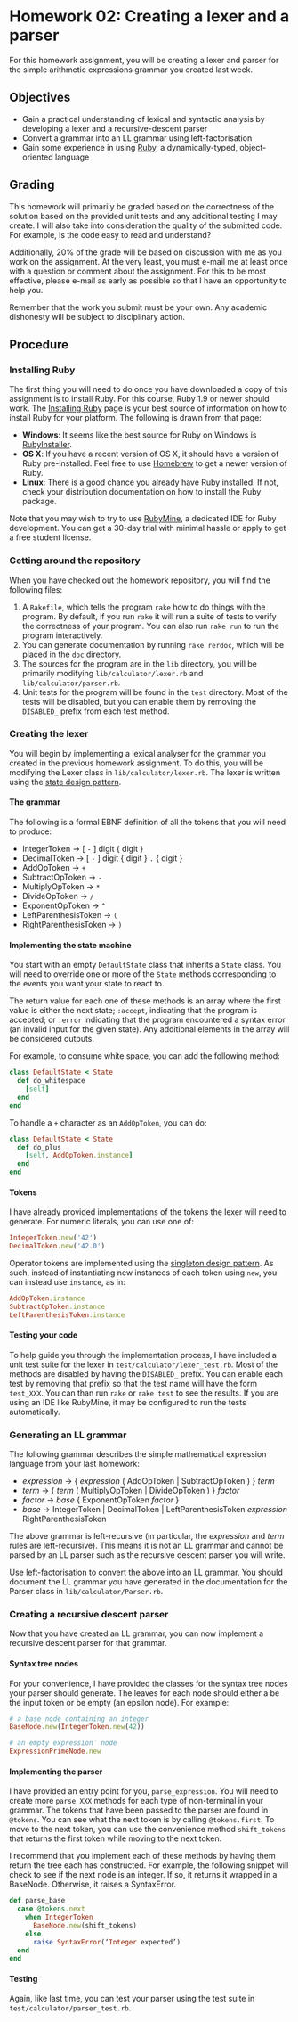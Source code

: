 Homework 02: Creating a lexer and a parser
==========================================

For this homework assignment, you will be creating a lexer and parser for the
simple arithmetic expressions grammar you created last week.

Objectives
----------

* Gain a practical understanding of lexical and syntactic analysis by
  developing a lexer and a recursive-descent parser
* Convert a grammar into an LL grammar using left-factorisation
* Gain some experience in using [Ruby][ruby], a dynamically-typed, object-oriented
  language

[ruby]: https://www.ruby-lang.org/


Grading
-------

This homework will primarily be graded based on the correctness of the solution
based on the provided unit tests and any additional testing I may create.  I
will also take into consideration the quality of the submitted code.  For
example, is the code easy to read and understand?

Additionally, 20% of the grade will be based on discussion with me as you work
on the assignment.  At the very least, you must e-mail me at least once with a
question or comment about the assignment.  For this to be most effective,
please e-mail as early as possible so that I have an opportunity to help you.

Remember that the work you submit must be your own.  Any academic dishonesty
will be subject to disciplinary action.


Procedure
---------

### Installing Ruby

The first thing you will need to do once you have downloaded a copy of this
assignment is to install Ruby.  For this course, Ruby 1.9 or newer should work.
The [Installing Ruby][ruby-install] page is your best source of information on
how to install Ruby for your platform.  The following is drawn from that page:

* **Windows**: It seems like the best source for Ruby on Windows is [RubyInstaller][].
* **OS X**: If you have a recent version of OS X, it should have a version of
  Ruby pre-installed.  Feel free to use [Homebrew][] to get a newer version of
  Ruby.
* **Linux**: There is a good chance you already have Ruby installed.  If not,
  check your distribution documentation on how to install the Ruby package.

Note that you may wish to try to use [RubyMine][], a dedicated IDE for Ruby
development.  You can get a 30-day trial with minimal hassle or apply to get
a free student license.

[ruby-install]: https://www.ruby-lang.org/en/documentation/installation/
[RubyInstaller]: http://rubyinstaller.org/
[Homebrew]: http://brew.sh/
[RubyMine]: http://www.jetbrains.com/ruby/

### Getting around the repository

When you have checked out the homework repository, you will find the following
files:

1. A `Rakefile`, which tells the program `rake` how to do things with the
   program.  By default, if you run `rake` it will run a suite of tests to
   verify the correctness of your program.  You can also run `rake run` to run
   the program interactively.
2. You can generate documentation by running `rake rerdoc`, which will be
   placed in the `doc` directory.
3. The sources for the program are in the `lib` directory, you will be
   primarily modifying `lib/calculator/lexer.rb` and
   `lib/calculator/parser.rb`.
4. Unit tests for the program will be found in the `test` directory.  Most of
   the tests will be disabled, but you can enable them by removing the
   `DISABLED_` prefix from each test method.

### Creating the lexer

You will begin by implementing a lexical analyser for the grammar you created
in the previous homework assignment.  To do this, you will be modifying the
Lexer class in `lib/calculator/lexer.rb`.  The lexer is written using the
[state design pattern][state].

#### The grammar

The following is a formal EBNF definition of all the tokens that you will need to produce:

* IntegerToken -> [ `-` ] digit { digit }
* DecimalToken -> [ `-` ] digit { digit } `.` { digit }
* AddOpToken -> `+`
* SubtractOpToken -> `-`
* MultiplyOpToken -> `*`
* DivideOpToken -> `/`
* ExponentOpToken -> `^`
* LeftParenthesisToken -> `(`
* RightParenthesisToken -> `)`


#### Implementing the state machine

You start with an empty `DefaultState` class that inherits a `State` class. You
will need to override one or more of the `State` methods corresponding to the
events you want your state to react to.

The return value for each one of these methods is an array where the first
value is either the next state; `:accept`, indicating that the program is
accepted; or `:error` indicating that the program encountered a syntax error
(an invalid input for the given state).  Any additional elements in the array
will be considered outputs.

For example, to consume white space, you can add the following method:

```ruby
class DefaultState < State
  def do_whitespace
    [self]
  end
end
```

To handle a `+` character as an `AddOpToken`, you can do:

```ruby
class DefaultState < State
  def do_plus
    [self, AddOpToken.instance]
  end
end
```

#### Tokens

I have already provided implementations of the tokens the lexer will need to
generate.  For numeric literals, you can use one of:

```ruby
IntegerToken.new('42')
DecimalToken.new('42.0')
```

Operator tokens are implemented using the [singleton design
pattern][singleton].  As such, instead of instantiating new instances of each
token using `new`, you can instead use `instance`, as in:

```ruby
AddOpToken.instance
SubtractOpToken.instance
LeftParenthesisToken.instance
```

[singleton]: https://en.wikipedia.org/wiki/Singleton_pattern
[state]: https://en.wikipedia.org/wiki/State_pattern

#### Testing your code

To help guide you through the implementation process, I have included a unit
test suite for the lexer in `test/calculator/lexer_test.rb`.  Most of the
methods are disabled by having the `DISABLED_` prefix.  You can enable each
test by removing that prefix so that the test name will have the form
`test_XXX`.  You can than run `rake` or `rake test` to see the results.  If you
are using an IDE like RubyMine, it may be configured to run the tests
automatically.

### Generating an LL grammar

The following grammar describes the simple mathematical expression language from your last homework:

* *expression* -> { *expression* ( AddOpToken | SubtractOpToken ) } *term*
* *term* -> { *term* ( MultiplyOpToken | DivideOpToken ) } *factor*
* *factor* -> *base* { ExponentOpToken *factor* }
* *base* -> IntegerToken | DecimalToken | LeftParenthesisToken *expression* RightParenthesisToken

The above grammar is left-recursive (in particular, the *expression* and *term*
rules are left-recursive).  This means it is not an LL grammar and cannot be
parsed by an LL parser such as the recursive descent parser you will write.

Use left-factorisation to convert the above into an LL grammar. You should
document the LL grammar you have generated in the documentation for the Parser
class in `lib/calculator/Parser.rb`.

### Creating a recursive descent parser

Now that you have created an LL grammar, you can now implement a recursive
descent parser for that grammar.

#### Syntax tree nodes

For your convenience, I have provided the classes for the syntax tree nodes
your parser should generate.  The leaves for each node should either a be the
input token or be empty (an epsilon node).  For example:

```ruby
# a base node containing an integer
BaseNode.new(IntegerToken.new(42))

# an empty expression′ node
ExpressionPrimeNode.new
```

#### Implementing the parser

I have provided an entry point for you, `parse_expression`.  You will need to
create more `parse_XXX` methods for each type of non-terminal in your grammar.
The tokens that have been passed to the parser are found in `@tokens`.  You can
see what the next token is by calling `@tokens.first`.  To move to the next
token, you can use the convenience method `shift_tokens` that returns the first
token while moving to the next token.

I recommend that you implement each of these methods by having them return the
tree each has constructed.  For example, the following snippet will check to
see if the next node is an integer.  If so, it returns it wrapped in
a BaseNode.  Otherwise, it raises a SyntaxError.

```ruby
def parse_base
  case @tokens.next
    when IntegerToken
      BaseNode.new(shift_tokens)
    else
      raise SyntaxError(‘Integer expected’)
  end
end
```

#### Testing

Again, like last time, you can test your parser using the test suite in
`test/calculator/parser_test.rb`.
